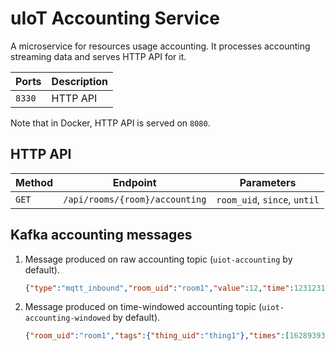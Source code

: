 # uIoT Accounting Service

A microservice for resources usage accounting. It processes accounting streaming data and serves
HTTP API for it.

| Ports  | Description |
| ------ | ----------- |
| `8330` | HTTP API    |

Note that in Docker, HTTP API is served on `8080`.

## HTTP API

| Method   | Endpoint                       | Parameters                   |
| -------- | ------------------------------ | ---------------------------- |
| `GET`    | `/api/rooms/{room}/accounting` | `room_uid`, `since`, `until` |

## Kafka accounting messages

1. Message produced on raw accounting topic (`uiot-accounting` by default).

    ```json
    {"type":"mqtt_inbound","room_uid":"room1","value":12,"time":1231231,"tags":{"thing_uid":"thing1"}}
    ```

1. Message produced on time-windowed accounting topic (`uiot-accounting-windowed` by default).

    ```json
    {"room_uid":"room1","tags":{"thing_uid":"thing1"},"times":[1628939340,1628939400],"type":"mqtt_inbound","uuid":"f9612419-d3f4-4a4b-a2cd-5aa61ccb3159","value":12}
    ```
